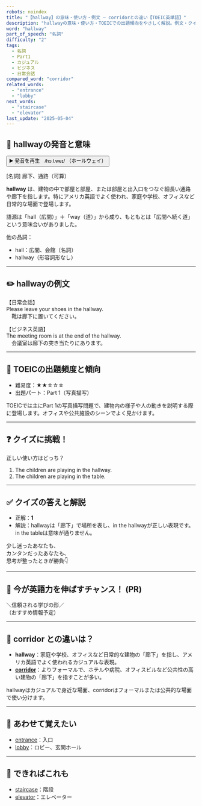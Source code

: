 ```yaml
---
robots: noindex
title: "【hallway】の意味・使い方・例文 ― corridorとの違い【TOEIC英単語】"
description: "hallwayの意味・使い方・TOEICでの出題傾向をやさしく解説。例文・クイズ付きでcorridorとの違いもわかりやすく学べます。"
word: "hallway"
part_of_speech: "名詞"
difficulty: "2"
tags:
  - 名詞
  - Part1
  - カジュアル
  - ビジネス
  - 日常会話
compared_word: "corridor"
related_words:
  - "entrance"
  - "lobby"
next_words:
  - "staircase"
  - "elevator"
last_update: "2025-05-04"
---
```


## 🔰 hallwayの発音と意味

<button class="play-audio" onclick="playTTS('hallway')">
  <span class="play-audio-main">
    ▶️ 発音を再生　/hɔːl.weɪ/
  </span>
  <span class="play-audio-sub">
    （ホールウェイ）
  </span>
</button>

[名詞] 廊下、通路（可算）

**hallway** は、建物の中で部屋と部屋、または部屋と出入口をつなぐ細長い通路や廊下を指します。特にアメリカ英語でよく使われ、家庭や学校、オフィスなど日常的な場面で登場します。

語源は「hall（広間）」＋「way（道）」から成り、もともとは「広間へ続く道」という意味合いがありました。

他の品詞：  
- hall：広間、会館（名詞）
- hallway（形容詞形なし）

---

## ✏️ hallwayの例文

【日常会話】  
Please leave your shoes in the hallway.  
　靴は廊下に置いてください。

【ビジネス英語】  
The meeting room is at the end of the hallway.  
　会議室は廊下の突き当たりにあります。

---

## 🎯 TOEICの出題頻度と傾向

- 難易度：★★☆☆☆
- 出題パート：Part 1（写真描写）

TOEICでは主にPart 1の写真描写問題で、建物内の様子や人の動きを説明する際に登場します。オフィスや公共施設のシーンでよく見かけます。

---

## ❓ クイズに挑戦！

正しい使い方はどっち？

1. The children are playing in the hallway.  
2. The children are playing in the table.

---

## ✅ クイズの答えと解説

- 正解：**1**
- 解説：hallwayは「廊下」で場所を表し、in the hallwayが正しい表現です。in the tableは意味が通りません。

少し迷ったあなたも、  
カンタンだったあなたも、  
思考が整ったときが勝負👇️

---

## 🚀 今が英語力を伸ばすチャンス！ (PR)

<div class="info-center">
＼信頼される学びの形／<br>  
（おすすめ情報予定）
</div>

---

## 🤔  corridor との違いは？

- **hallway**：家庭や学校、オフィスなど日常的な建物の「廊下」を指し、アメリカ英語でよく使われるカジュアルな表現。
- **[corridor](/word/corridor/)**：よりフォーマルで、ホテルや病院、オフィスビルなど公共性の高い建物の「廊下」を指すことが多い。

hallwayはカジュアルで身近な場面、corridorはフォーマルまたは公共的な場面で使い分けます。

---

## 🧩 あわせて覚えたい

- [entrance](/word/entrance/)：入口
- [lobby](/word/lobby/)：ロビー、玄関ホール

---

## 📖 できればこれも

- [staircase](/word/staircase/)：階段
- [elevator](/word/elevator/)：エレベーター

<!-- cvid: aid33_bid44 -->
